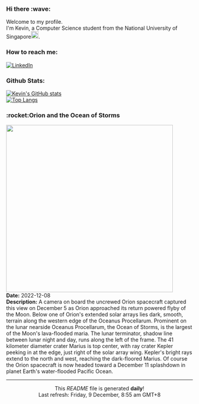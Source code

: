 <h3>Hi there :wave:</h3>

Welcome to my profile.   
I'm Kevin, a Computer Science student from the National University of Singapore<img src="https://img.icons8.com/color/96/000000/singapore-circular.png" width="20px"/>.</p>

<h3>How to reach me: </h3>
<a href="https://www.linkedin.com/in/kevin-foong/"><img alt="LinkedIn" src="https://img.shields.io/badge/linkedin-%230077B5.svg?&style=for-the-badge&logo=linkedin&logoColor=white" /></a> 

<h3>Github Stats: </h3> 

[![Kevin's GitHub stats](https://github-readme-stats.vercel.app/api?username=kevin9foong&theme=tokyonight)](https://github.com/anuraghazra/github-readme-stats) <br/>
[![Top Langs](https://github-readme-stats.vercel.app/api/top-langs/?username=kevin9foong&layout=compact&theme=tokyonight)](https://github.com/anuraghazra/github-readme-stats)

<h3>:rocket:Orion and the Ocean of Storms</h3> 
<img width="450" src="https:&#x2F;&#x2F;apod.nasa.gov&#x2F;apod&#x2F;image&#x2F;2212&#x2F;art001e002132.jpg" /><br/>
<b>Date:</b> 2022-12-08<br/>
<b>Description:</b> A camera on board the uncrewed Orion spacecraft captured this view on December 5 as Orion approached its return powered flyby of the Moon.  Below one of Orion&#39;s extended solar arrays lies dark, smooth, terrain along the western edge of the Oceanus Procellarum. Prominent on the lunar nearside Oceanus Procellarum, the Ocean of Storms, is the largest of the Moon&#39;s lava-flooded maria. The lunar terminator, shadow line between lunar night and day, runs along the left of the frame. The 41 kilometer diameter crater Marius is top center, with ray crater Kepler peeking in at the edge, just right of the solar array wing. Kepler&#39;s bright rays extend to the north and west, reaching the dark-floored Marius. Of course the Orion spacecraft is now headed toward a December 11 splashdown in planet Earth&#39;s water-flooded Pacific Ocean.<br/>

------------
<p align="center">This <i>README</i> file is generated <b>daily</b>!</br>
Last refresh: Friday, 9 December, 8:55 am GMT+8<br />